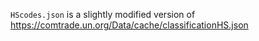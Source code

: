 `HScodes.json` is a slightly modified version of 
https://comtrade.un.org/Data/cache/classificationHS.json
